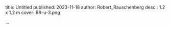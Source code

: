 title: Untitled
published: 2023-11-18
author: Robert_Rauschenberg
desc : 1.2 x 1.2 m
cover: RR-u-3.png

...






